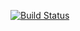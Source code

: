 [![Build Status](https://github.com/sethsamuel/orpheus/actions/workflows/blank.yml/badge.svg)](https://github.com/sethsamuel/orpheus/actions/workflows/blank.yml)
